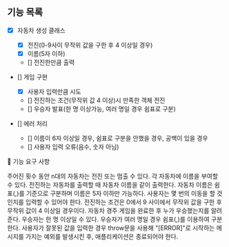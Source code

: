 ## 기능 목록

- [x] 자동차 생성 클래스

  - [x] 전진(0-9사이 무작위 값을 구한 후 4 이상일 경우)
  - [x] 이름(5자 이하)
  - [] 전진한만큼 출력

- [] 게임 구현

  - [x] 사용자 입력만큼 시도
  - [] 전진하는 조건(무작위 값 4 이상)시 만족한 객체 전진
  - [] 우승자 발표(한 명 이상가능, 여러 명일 경우 쉼표로 구분)

- [] 에러 처리
  - [] 이름이 6자 이상일 경우, 쉼표로 구분을 안했을 경우, 공백이 있을 경우
  - [] 사용자 입력 오류(음수, 숫자 아님)

🚀 기능 요구 사항

주어진 횟수 동안 n대의 자동차는 전진 또는 멈출 수 있다.
각 자동차에 이름을 부여할 수 있다. 전진하는 자동차를 출력할 때 자동차 이름을 같이 출력한다.
자동차 이름은 쉼표(,)를 기준으로 구분하며 이름은 5자 이하만 가능하다.
사용자는 몇 번의 이동을 할 것인지를 입력할 수 있어야 한다.
전진하는 조건은 0에서 9 사이에서 무작위 값을 구한 후 무작위 값이 4 이상일 경우이다.
자동차 경주 게임을 완료한 후 누가 우승했는지를 알려준다. 우승자는 한 명 이상일 수 있다.
우승자가 여러 명일 경우 쉼표(,)를 이용하여 구분한다.
사용자가 잘못된 값을 입력한 경우 throw문을 사용해 "[ERROR]"로 시작하는 메시지를 가지는 예외를 발생시킨 후, 애플리케이션은 종료되어야 한다.
